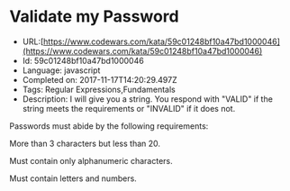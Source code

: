 # Validate my Password

 - URL:[https://www.codewars.com/kata/59c01248bf10a47bd1000046](https://www.codewars.com/kata/59c01248bf10a47bd1000046)
 - Id: 59c01248bf10a47bd1000046
 - Language: javascript
 - Completed on: 2017-11-17T14:20:29.497Z
 - Tags: Regular Expressions,Fundamentals
 - Description:
I will give you a string. You respond with "VALID" if the string meets the requirements or "INVALID" if it does not.

Passwords must abide by the following requirements: 

More than 3 characters but less than 20.

Must contain only alphanumeric characters.

Must contain letters and numbers.
